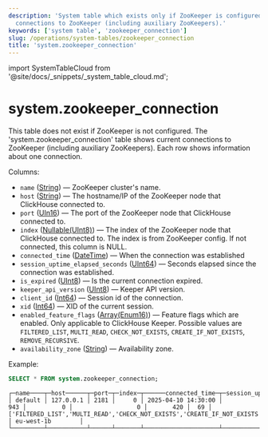 ```yaml
---
description: 'System table which exists only if ZooKeeper is configured. Shows current
  connections to ZooKeeper (including auxiliary ZooKeepers).'
keywords: ['system table', 'zookeeper_connection']
slug: /operations/system-tables/zookeeper_connection
title: 'system.zookeeper_connection'
---
```


import SystemTableCloud from '@site/docs/_snippets/_system_table_cloud.md';

# system.zookeeper_connection

<SystemTableCloud/>

This table does not exist if ZooKeeper is not configured. The 'system.zookeeper_connection' table shows current connections to ZooKeeper (including auxiliary ZooKeepers). Each row shows information about one connection.

Columns:

- `name` ([String](../../sql-reference/data-types/string.md)) — ZooKeeper cluster's name.
- `host` ([String](../../sql-reference/data-types/string.md)) — The hostname/IP of the ZooKeeper node that ClickHouse connected to.
- `port` ([UIn16](../../sql-reference/data-types/int-uint.md)) — The port of the ZooKeeper node that ClickHouse connected to.
- `index` ([Nullable(UInt8)](../../sql-reference/data-types/int-uint.md)) — The index of the ZooKeeper node that ClickHouse connected to. The index is from ZooKeeper config. If not connected, this column is NULL.
- `connected_time` ([DateTime](../../sql-reference/data-types/datetime.md)) — When the connection was established
- `session_uptime_elapsed_seconds` ([UInt64](../../sql-reference/data-types/int-uint.md)) — Seconds elapsed since the connection was established.
- `is_expired` ([UInt8](../../sql-reference/data-types/int-uint.md)) — Is the current connection expired.
- `keeper_api_version` ([UInt8](../../sql-reference/data-types/int-uint.md)) — Keeper API version.
- `client_id` ([Int64](../../sql-reference/data-types/int-uint.md)) — Session id of the connection.
- `xid` ([Int64](../../sql-reference/data-types/int-uint.md)) — XID of the current session.
- `enabled_feature_flags` ([Array(Enum16)](../../sql-reference/data-types/array.md)) — Feature flags which are enabled. Only applicable to ClickHouse Keeper. Possible values are `FILTERED_LIST`, `MULTI_READ`, `CHECK_NOT_EXISTS`, `CREATE_IF_NOT_EXISTS`, `REMOVE_RECURSIVE`.
- `availability_zone` ([String](../../sql-reference/data-types/string.md)) — Availability zone.

Example:

```sql
SELECT * FROM system.zookeeper_connection;
```

```text
┌─name────┬─host──────┬─port─┬─index─┬──────connected_time─┬─session_uptime_elapsed_seconds─┬─is_expired─┬─keeper_api_version─┬─client_id─┬─xid─┬─enabled_feature_flags────────────────────────────────────────────────────┬─availability_zone─┐
│ default │ 127.0.0.1 │ 2181 │     0 │ 2025-04-10 14:30:00 │                            943 │          0 │                  0 │       420 │  69 │ ['FILTERED_LIST','MULTI_READ','CHECK_NOT_EXISTS','CREATE_IF_NOT_EXISTS'] │ eu-west-1b        │
└─────────┴───────────┴──────┴───────┴─────────────────────┴────────────────────────────────┴────────────┴────────────────────┴───────────┴─────┴──────────────────────────────────────────────────────────────────────────┴───────────────────┘
```
